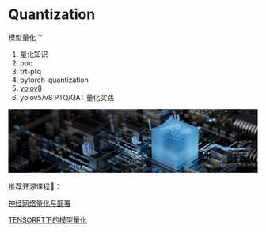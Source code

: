# Quantization

模型量化 ™️

1. 量化知识
2. ppq
3. trt-ptq
4. pytorch-quantization
5. [yolov8](https://github.com/cvdong/Quantization/tree/main/code/yolov8)
6. yolov5/v8 PTQ/QAT 量化实践

![img](images/ppq.jpg)

推荐开源课程🚀：

[神经网络量化与部署](https://space.bilibili.com/289239037/channel/collectiondetail?sid=369845&ctype=0)

[TENSORRT下的模型量化](https://space.bilibili.com/1413433465/channel/collectiondetail?sid=1226266)
